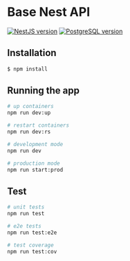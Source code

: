# Base Nest API 

[![NestJS version](https://img.shields.io/badge/NestJS-v9-red)](https://nestjs.com/)
[![PostgreSQL version](https://img.shields.io/badge/PostgreSQL-v28.1.3-blue)](https://www.postgresql.org/)


## Installation

```bash
$ npm install
```
## Running the app

```bash
# up containers
npm run dev:up

# restart containers
npm run dev:rs

# development mode
npm run dev

# production mode
npm run start:prod
```

## Test

```bash
# unit tests
npm run test

# e2e tests
npm run test:e2e

# test coverage
npm run test:cov
```
